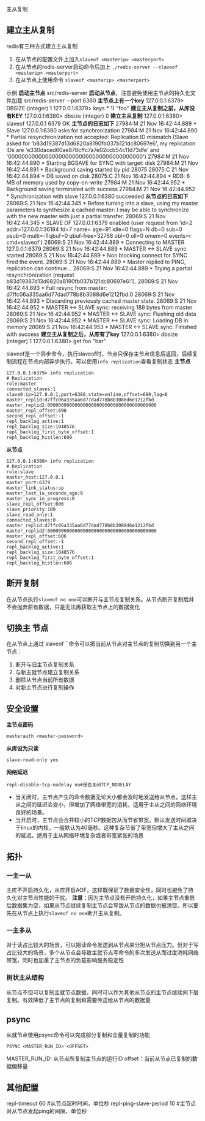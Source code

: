 主从复制 

## 建立主从复制
redis有三种方式建立主从复制

1. 在从节点的配置文件上加入`slaveof <masterip> <masterport>`
2. 在从节点的redis-server启动命令后加上 `./redis-server --slaveof <masterip> <masterport>`
3. 在从节点上使用命令 `slaveof <masterip> <masterport>`

示例
**启动主节点**
	src/redis-server 
**启动从节点**，注意避免使用主节点的持久化文件加载
	src/redis-server --port 6380 
**主节点上有一个key**
    127.0.0.1:6379> DBSIZE
    (integer) 1
    127.0.0.1:6379> keys *
    1) "foo"
**建立主从复制之前，从库没有KEY**
    127.0.0.1:6380> dbsize
    (integer) 0
**建立主从复制**
    127.0.0.1:6380> slaveof 127.0.0.1 6379
    OK
**主节点的日志如下**
    27984:M 21 Nov 16:42:44.889 * Slave 127.0.0.1:6380 asks for synchronization
    27984:M 21 Nov 16:42:44.890 * Partial resynchronization not accepted: Replication ID mismatch (Slave asked for 'b83d19387d13d6820a8190fb037b121dc80697e6', my replication IDs are 'e330daced60ae878cffc7a7e02ccb54c11d73dfe' and '0000000000000000000000000000000000000000')
    27984:M 21 Nov 16:42:44.890 * Starting BGSAVE for SYNC with target: disk
    27984:M 21 Nov 16:42:44.891 * Background saving started by pid 28075
    28075:C 21 Nov 16:42:44.894 * DB saved on disk
    28075:C 21 Nov 16:42:44.894 * RDB: 6 MB of memory used by copy-on-write
    27984:M 21 Nov 16:42:44.952 * Background saving terminated with success
    27984:M 21 Nov 16:42:44.952 * Synchronization with slave 127.0.0.1:6380 succeeded
**从节点的日志如下**
    28069:S 21 Nov 16:42:44.345 * Before turning into a slave, using my master parameters to synthesize a cached master: I may be able to synchronize with the new master with just a partial transfer.
    28069:S 21 Nov 16:42:44.345 * SLAVE OF 127.0.0.1:6379 enabled (user request from 'id=2 addr=127.0.0.1:36184 fd=7 name= age=91 idle=0 flags=N db=0 sub=0 psub=0 multi=-1 qbuf=0 qbuf-free=32768 obl=0 oll=0 omem=0 events=r cmd=slaveof')
    28069:S 21 Nov 16:42:44.889 * Connecting to MASTER 127.0.0.1:6379
    28069:S 21 Nov 16:42:44.889 * MASTER <-> SLAVE sync started
    28069:S 21 Nov 16:42:44.889 * Non blocking connect for SYNC fired the event.
    28069:S 21 Nov 16:42:44.889 * Master replied to PING, replication can continue...
    28069:S 21 Nov 16:42:44.889 * Trying a partial resynchronization (request b83d19387d13d6820a8190fb037b121dc80697e6:1).
    28069:S 21 Nov 16:42:44.893 * Full resync from master: d7ffc06a335aa6d77dad778b8b3088d6e1212fbd:0
    28069:S 21 Nov 16:42:44.893 * Discarding previously cached master state.
    28069:S 21 Nov 16:42:44.952 * MASTER <-> SLAVE sync: receiving 189 bytes from master
    28069:S 21 Nov 16:42:44.952 * MASTER <-> SLAVE sync: Flushing old data
    28069:S 21 Nov 16:42:44.952 * MASTER <-> SLAVE sync: Loading DB in memory
    28069:S 21 Nov 16:42:44.953 * MASTER <-> SLAVE sync: Finished with success
**建立主从复制之后，从库有了key**
    127.0.0.1:6380> dbsize
    (integer) 1
    127.0.0.1:6380> get foo
    "bar"

slaveof是一个异步命令，执行slaveof时，节点只保存主节点信息后返回，后续复制流程在节点内部异步执行。可以使用`info replication`查看复制状态
**主节点**

    127.0.0.1:6379> info replication
    # Replication
    role:master
    connected_slaves:1
    slave0:ip=127.0.0.1,port=6380,state=online,offset=690,lag=0
    master_replid:d7ffc06a335aa6d77dad778b8b3088d6e1212fbd
    master_replid2:0000000000000000000000000000000000000000
    master_repl_offset:690
    second_repl_offset:-1
    repl_backlog_active:1
    repl_backlog_size:1048576
    repl_backlog_first_byte_offset:1
    repl_backlog_histlen:690

**从节点**

    127.0.0.1:6380> info replication
    # Replication
    role:slave
    master_host:127.0.0.1
    master_port:6379
    master_link_status:up
    master_last_io_seconds_ago:9
    master_sync_in_progress:0
    slave_repl_offset:606
    slave_priority:100
    slave_read_only:1
    connected_slaves:0
    master_replid:d7ffc06a335aa6d77dad778b8b3088d6e1212fbd
    master_replid2:0000000000000000000000000000000000000000
    master_repl_offset:606
    second_repl_offset:-1
    repl_backlog_active:1
    repl_backlog_size:1048576
    repl_backlog_first_byte_offset:1
    repl_backlog_histlen:606

## 断开复制
在从节点执行`slaveof no one`可以断开与主节点复制关系。从节点断开复制后并不会抛弃原有数据，只是无法再获取主节点上的数据变化

## 切换主 节点
在从节点上通过`slaveof <masterip> <masterport>``命令可以把当前从节点对主节点的复制切换到另一个主节点：
1. 断开与旧主节点复制关系
2. 与新主就节点建立复制关系
3. 删除从节点当前所有数据
4. 对新主节点进行复制操作

## 安全设置
**主节点密码**

	masterauth <master-password>

**从库设为只读**

	slave-read-only yes

**网络延迟**

	repl-disable-tcp-nodelay no#是否关闭TCP_NODELAY

- 当关闭时，主节点产生的命令数据无论大小都会及时地发送给从节点，这样主从之间的延迟会变小，但增加了网络带宽的消耗，适用于主从之间的网络环境良好的场景。
- 当开启时，主节点会合并较小的TCP数据包从而节省带宽。默认发送时间取决于linux的内核，一般默认为40毫秒。这种复杂节省了带宽但增大了主从之间的延迟。适用于主从网络环境复杂或者带宽紧张的场景

## 拓扑
### 一主一从
主库不开启持久化，从库开启AOF，这样既保证了数据安全性，同时也避免了持久化对主节点性能的干扰。
**注意**：因为主节点没有开启持久化，如果主节点重启后数据集为空，如果从节点继续复制主节点会导致从节点的数据也被清空。所以要先在从节点上执行`slaveof no one`断开主从复制。
### 一主多从
对于读占比较大的场景，可以把读命令发送到从节点来分担从节点压力。但对于写占比较大的场景，多个从节点会导致主就节点写命令的多次发送从而过度消耗网络带宽，同时也加重了主节点的负载影响服务稳定性
### 树状主从结构
从节点不但可以复制主就节点数据，同时可以作为其他从节点的主节点继续向下层复制。有效降低了主节点的复制和需要传送给从节点的数据量

## psync
从就节点使用psync命令可以完成部分复制和全量复制的功能

	PSYNC <MASTER_RUN_ID> <OFFSET>

MASTER_RUN_ID: 从节点所复制主节点的运行ID
offset：当前从节点已复制的数据偏移量

## 其他配置
repl-timeout 60 #从节点超时时间，单位秒
repl-ping-slave-period 10 #主节点对从节点发起ping的间隔，单位秒